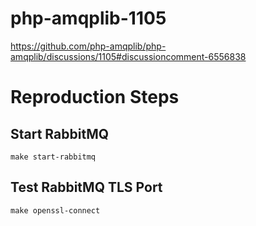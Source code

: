 # php-amqplib-1105
https://github.com/php-amqplib/php-amqplib/discussions/1105#discussioncomment-6556838

# Reproduction Steps

## Start RabbitMQ

```
make start-rabbitmq
```

## Test RabbitMQ TLS Port

```
make openssl-connect
```
